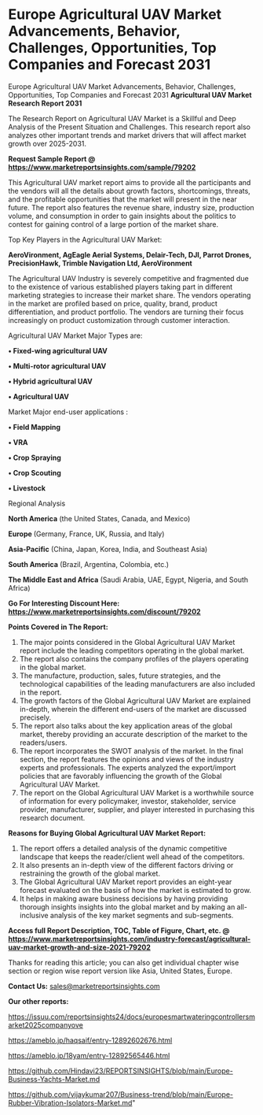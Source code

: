# Europe Agricultural UAV Market Advancements, Behavior, Challenges, Opportunities, Top Companies and Forecast 2031
Europe Agricultural UAV Market Advancements, Behavior, Challenges, Opportunities, Top Companies and Forecast 2031
<strong>Agricultural UAV Market Research Report 2031</strong>

The Research Report on Agricultural UAV Market is a Skillful and Deep Analysis of the Present Situation and Challenges. This research report also analyzes other important trends and market drivers that will affect market growth over 2025-2031.

<strong>Request Sample Report @ <a href=https://www.marketreportsinsights.com/sample/79202>https://www.marketreportsinsights.com/sample/79202</a></strong>

This Agricultural UAV market report aims to provide all the participants and the vendors will all the details about growth factors, shortcomings, threats, and the profitable opportunities that the market will present in the near future. The report also features the revenue share, industry size, production volume, and consumption in order to gain insights about the politics to contest for gaining control of a large portion of the market share.

Top Key Players in the Agricultural UAV Market:

<strong>AeroVironment, AgEagle Aerial Systems, Delair-Tech, DJI, Parrot Drones, PrecisionHawk, Trimble Navigation Ltd, AeroVironment</strong>

The Agricultural UAV Industry is severely competitive and fragmented due to the existence of various established players taking part in different marketing strategies to increase their market share. The vendors operating in the market are profiled based on price, quality, brand, product differentiation, and product portfolio. The vendors are turning their focus increasingly on product customization through customer interaction.

Agricultural UAV Market Major Types are:

<strong>• Fixed-wing agricultural UAV

• Multi-rotor agricultural UAV

• Hybrid agricultural UAV

• Agricultural UAV</strong>

Market Major end-user applications :

<strong>• Field Mapping

• VRA

• Crop Spraying

• Crop Scouting

• Livestock</strong>

Regional Analysis

</u><strong><b>North America</b></strong> (the United States, Canada, and Mexico)

<strong><b>Europe </b></strong>(Germany, France, UK, Russia, and Italy)

<strong><b>Asia-Pacific</b></strong> (China, Japan, Korea, India, and Southeast Asia)

<strong><b>South America</b></strong> (Brazil, Argentina, Colombia, etc.)

<strong><b>The Middle East and Africa</b></strong> (Saudi Arabia, UAE, Egypt, Nigeria, and South Africa)

<strong>Go For Interesting Discount Here: <a href=https://www.marketreportsinsights.com/discount/79202>https://www.marketreportsinsights.com/discount/79202</a></strong>

<strong>Points Covered in The Report:</strong>
<ol>
  <li>The major points considered in the Global Agricultural UAV Market report include the leading competitors operating in the global market.</li>
  <li>The report also contains the company profiles of the players operating in the global market.</li>
  <li>The manufacture, production, sales, future strategies, and the technological capabilities of the leading manufacturers are also included in the report.</li>
  <li>The growth factors of the Global Agricultural UAV Market are explained in-depth, wherein the different end-users of the market are discussed precisely.</li>
  <li>The report also talks about the key application areas of the global market, thereby providing an accurate description of the market to the readers/users.</li>
  <li>The report incorporates the SWOT analysis of the market. In the final section, the report features the opinions and views of the industry experts and professionals. The experts analyzed the export/import policies that are favorably influencing the growth of the Global Agricultural UAV Market.</li>
  <li>The report on the Global Agricultural UAV Market is a worthwhile source of information for every policymaker, investor, stakeholder, service provider, manufacturer, supplier, and player interested in purchasing this research document.</li>
</ol>
<strong>Reasons for Buying Global Agricultural UAV Market Report:</strong>

<ol>
  <li>The report offers a detailed analysis of the dynamic competitive landscape that keeps the reader/client well ahead of the competitors.</li>
  <li>It also presents an in-depth view of the different factors driving or restraining the growth of the global market.</li>
  <li>The Global Agricultural UAV Market report provides an eight-year forecast evaluated on the basis of how the market is estimated to grow.</li>
  <li>It helps in making aware business decisions by having providing thorough insights insights into the global market and by making an all-inclusive analysis of the key market segments and sub-segments.</li>
</ol>
<strong>Access full Report Description, TOC, Table of Figure, Chart, etc. @ <a href=https://www.marketreportsinsights.com/industry-forecast/agricultural-uav-market-growth-and-size-2021-79202>https://www.marketreportsinsights.com/industry-forecast/agricultural-uav-market-growth-and-size-2021-79202</a></strong>


Thanks for reading this article; you can also get individual chapter wise section or region wise report version like Asia, United States, Europe.

<strong>Contact Us:</strong>
sales@marketreportsinsights.com

<strong>Our other reports:</strong>

<a href=https://issuu.com/reportsinsights24/docs/europesmartwateringcontrollersmarket2025companyove>https://issuu.com/reportsinsights24/docs/europesmartwateringcontrollersmarket2025companyove</a>

<a href=https://ameblo.jp/haqsaif/entry-12892602676.html>https://ameblo.jp/haqsaif/entry-12892602676.html</a>

<a href=https://ameblo.jp/18yam/entry-12892565446.html>https://ameblo.jp/18yam/entry-12892565446.html</a>

<a href=https://github.com/Hindavi23/REPORTSINSIGHTS/blob/main/Europe-Business-Yachts-Market.md>https://github.com/Hindavi23/REPORTSINSIGHTS/blob/main/Europe-Business-Yachts-Market.md</a>

<a href=https://github.com/vijaykumar207/Business-trend/blob/main/Europe-Rubber-Vibration-Isolators-Market.md>https://github.com/vijaykumar207/Business-trend/blob/main/Europe-Rubber-Vibration-Isolators-Market.md</a>"
